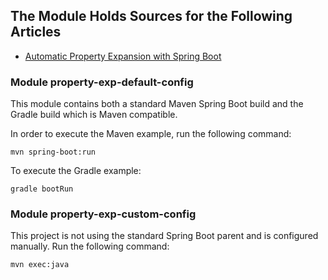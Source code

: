 ## The Module Holds Sources for the Following Articles
 - [Automatic Property Expansion with Spring Boot](http://www.baeldung.com/property-expansion-spring-boot)
 
### Module property-exp-default-config
 This module contains both a standard Maven Spring Boot build and the Gradle build which is Maven compatible.
 
 In order to execute the Maven example, run the following command:
 
 `mvn spring-boot:run`
 
 To execute the Gradle example:
 
`gradle bootRun`
 
 ### Module property-exp-custom-config
 This project is not using the standard Spring Boot parent and is configured manually. Run the following command:
 
 `mvn exec:java`